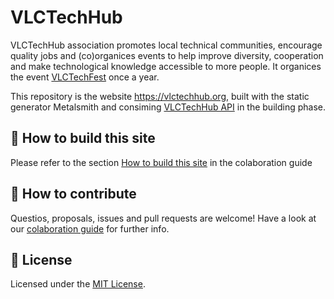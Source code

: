 # VLCTechHub

VLCTechHub association promotes local technical communities, encourage quality jobs and (co)organices events to help improve diversity, cooperation and make technological knowledge accessible to more people. It organices the event [VLCTechFest](https://vlctechfest.org) once a year.

This repository is the website https://vlctechhub.org, built with the static generator Metalsmith and consiming [VLCTechHub API](https://github.com/VLCTechHub/VLCTechHub-api) in the building phase.

## 🚀 How to build this site

Please refer to the section [How to build this site](https://github.com/VLCTechHub/VLCTechHub-site/blob/master/CONTRIBUTING.md#-construyendo-el-sitio-web) in the colaboration guide

## 🤝 How to contribute

Questios, proposals, issues and pull requests are welcome!
Have a look at our [colaboration guide](./CONTRIBUTING.md) for further info.

## :memo: License

Licensed under the [MIT License](./LICENSE).
